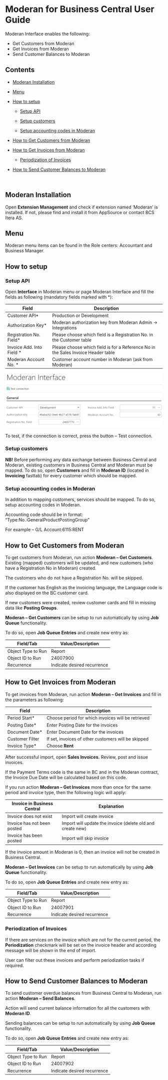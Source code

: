 # Moderan for Business Central User Guide

Moderan Interface enables the following:
- Get Customers from Moderan
- Get Invoices from Moderan
- Send Customer Balances to Moderan

## Contents

- [Moderan Installation](#Moderan-Installation)

- [Menu](#Menu)

- [How to setup](#How-to-setup)

  - [Setup API ](#Setup-API)

  - [Setup customers](#Setup-customers)

  - [Setup accounting codes in Moderan](#Setup-accounting-codes-in-Moderan)

- [How to Get Customers from Moderan](#How-to-Get-Customers-from-Moderan)

- [How to Get Invoices from Moderan](#How-to-Get-Invoices-from-Moderan)

  - [Periodization of Invoices](#Periodization-of-Invoices)

- [How to Send Customer Balances to Moderan](#How-to-Send-Customer-Balances-to-Moderan)  
  
  <br/>
  

## Moderan Installation
Open **Extension Management** and check if extension named ‘Moderan’ is installed. If not, please find and install it from AppSource or contact BCS Itera AS.

## Menu

Moderan menu items can be found in the Role centers: Accountant and Business Manager.



## How to setup

### Setup API

Open **Interface** in Moderan menu or page Moderan Interface and fill the fields as following (mandatory fields marked with *):

|Field|Description|
|---|---|
| Customer API* |Production or Development|  
|Authorization Key*|Moderan authorization key from Moderan Admin -> Integrations| 
|Registration No. Field*|Please choose which field is a Registration No. in the Customer table| 
|Invoice Add. Into Field *|Please choose which field is for a Reference No in the Sales Invoice Header table|  
|Moderan Account No. *|Customer account number in Moderan (ask from Moderan)|

  
![MDRInterface](MDRInterface.png)


To test, if the connection is correct, press the button – Test connection.

### Setup customers

**NB!** Before performing any data exchange between Business Central and Moderan, existing customers in Business Central and Moderan must be mapped. To do so, open **Customers** and fill in **Moderan ID** (located in **Invoicing** fasttab) for every customer which should be mapped.

### Setup accounting codes in Moderan

In addition to mapping customers, services should be mapped. To do so, setup accounting codes in Moderan.

Accounting code should be in format: “Type:No.:GeneralProductPostingGroup”

For example – G/L Account:6115:RENT

## How to Get Customers from Moderan

To get customers from Moderan, run action **Moderan – Get Customers**. Existing (mapped) customers will be updated, and new customers (who have a Registration No in Moderan) created.

The customers who do not have a Registration No. will be skipped.

If the customer has English as the invoicing language, the Language code is also displayed on the BC customer card.

If new customers were created, review customer cards and fill in missing data like **Posting Groups**.

**Moderan – Get Customers** can be setup to run automatically by using **Job Queue** functionality.

To do so, open **Job Queue Entries** and create new entry as:

|Field/Tab|Value/Description|
|-|-|
|Object Type to Run|Report|
|Object ID to Run|24007900|
|Recurrence|Indicate desired recurrence|

## How to Get Invoices from Moderan

To get invoices from Moderan, run action **Moderan – Get Invoices** and fill in the parameters as following:

|Field|Description|
|-|-|
|Period Start*|Choose period for which invoices will be retrieved|  
|Posting Date*|Enter Posting Date for the invoices|  
|Document Date*|Enter Document Date for the invoices|  
|Customer Filter|If set, invoices of other customers will be skipped|  
|Invoice Type*|Choose **Rent**|  

After successful import, open **Sales Invoices.** Review, post and issue invoices.

If the Payment Terms code is the same in BC and in the Moderan contract, the Invoice Due Date will be calculated based on this code.

If you run action **Moderan – Get Invoices** more than once for the same period and invoice type, then the following logic will apply:

|Invoice in Business Central|Explanation|
|-|-|
|Invoice does not exist|Import will create invoice|
|Invoice has not been posted|Import will update the invoice (delete old and create new)|
|Invoice has been posted|Import will skip invoice|

If the invoice amount in Moderan is 0, then an invoice will not be created in Business Central.

**Moderan – Get Invoices** can be setup to run automatically by using **Job Queue** functionality.

To do so, open **Job Queue Entries** and create new entry as:

|Field/Tab|Value/Description|
|-|-|
|Object Type to Run|Report|
|Object ID to Run|24007901|
|Recurrence|Indicate desired recurrence|

### Periodization of Invoices

If there are services on the invoice which are not for the current period, the **Periodization** checkmark will be set on the invoice header and according message will be shown in the end of import.

User can filter out these invoices and perform periodization tasks if required.

## How to Send Customer Balances to Moderan

To send customer overdue balances from Business Central to Moderan, run action **Moderan – Send Balances**.

Action will send current balance information for all the customers with **Moderan ID**.

Sending balances can be setup to run automatically by using **Job Queue** functionality.

To do so, open **Job Queue Entries** and create new entry as:

|Field/Tab|Value/Description|
|-|-|
|Object Type to Run|Report|
|Object ID to Run|24007902|
|Recurrence|Indicate desired recurrence|
